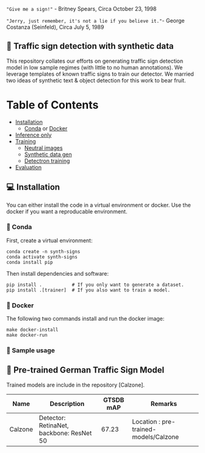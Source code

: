 `"Give me a sign!"` - Britney Spears, Circa October 23, 1998

`"Jerry, just remember, it's not a lie if you believe it."`- George Costanza (Seinfeld), Circa July 5, 1989

## :no_bicycles: Traffic sign detection with synthetic data

This repository collates our efforts on generating traffic sign detection model in low sample regimes (with little to no human annotations). We leverage templates of known traffic signs to train our detector. We married two ideas of synthetic text & object detection for this work to bear fruit.

# Table of Contents
* [Installation](#computer-installation)
  - [Conda](#snake-conda) or [Docker](#whale-docker)
* [Inference only](#tada-usage)
* [Training](#training)
  - [Neutral images](https://github.com/moabitcoin/Signfeld/blob/master/docs/download.md)
  - [Synthetic data gen](https://github.com/moabitcoin/Signfeld/blob/master/docs/datagen.md)
  - [Detectron training](https://github.com/moabitcoin/Signfeld/blob/master/docs/train.md)
* [Evaluation](https://github.com/moabitcoin/Signfeld/blob/master/docs/evaluate.md)
## :computer: Installation

You can either install the code in a virtual environment or docker. Use the docker if you want a reproducable environment.

### :snake: Conda

First, create a virtual environment:
```
conda create -n synth-signs
conda activate synth-signs
conda install pip
```
Then install dependencies and software:
```
pip install .           # If you only want to generate a dataset.
pip install .[trainer]  # If you also want to train a model.
```

### :whale: Docker

The following two commands install and run the docker image:
```
make docker-install
make docker-run
```
### :tada: Sample usage

## :rabbit2: Pre-trained German Traffic Sign Model
Trained models are include in the repository [Calzone].

| Name    | Description                                | GTSDB mAP | Remarks                               |
| ---     | ---                                        | ---       | ---                                   |
| Calzone | Detector: RetinaNet, backbone: ResNet 50   | 67.23     | Location : pre-trained-models/Calzone |
